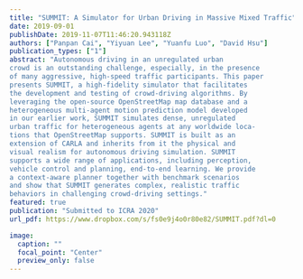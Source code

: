 ```yaml
---
title: "SUMMIT: A Simulator for Urban Driving in Massive Mixed Traffic"
date: 2019-09-01
publishDate: 2019-11-07T11:46:20.943118Z
authors: ["Panpan Cai", "Yiyuan Lee", "Yuanfu Luo", "David Hsu"]
publication_types: ["1"]
abstract: "Autonomous driving in an unregulated urban
crowd is an outstanding challenge, especially, in the presence
of many aggressive, high-speed traffic participants. This paper
presents SUMMIT, a high-fidelity simulator that facilitates
the development and testing of crowd-driving algorithms. By
leveraging the open-source OpenStreetMap map database and a
heterogeneous multi-agent motion prediction model developed
in our earlier work, SUMMIT simulates dense, unregulated
urban traffic for heterogeneous agents at any worldwide loca-
tions that OpenStreetMap supports. SUMMIT is built as an
extension of CARLA and inherits from it the physical and
visual realism for autonomous driving simulation. SUMMIT
supports a wide range of applications, including perception,
vehicle control and planning, end-to-end learning. We provide
a context-aware planner together with benchmark scenarios
and show that SUMMIT generates complex, realistic traffic
behaviors in challenging crowd-driving settings."
featured: true 
publication: "Submitted to ICRA 2020"
url_pdf: https://www.dropbox.com/s/fs0e9j4o0r80e82/SUMMIT.pdf?dl=0 

image:                                                                           
  caption: ""                                                  
  focal_point: "Center"                                                               
  preview_only: false 
---
```


